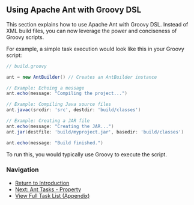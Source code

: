 ## Using Apache Ant with Groovy DSL

This section explains how to use Apache Ant with Groovy DSL. Instead of XML build files, you can now leverage the power and conciseness of Groovy scripts.

For example, a simple task execution would look like this in your Groovy script:

```groovy
// build.groovy

ant = new AntBuilder() // Creates an AntBuilder instance

// Example: Echoing a message
ant.echo(message: "Compiling the project...")

// Example: Compiling Java source files
ant.javac(srcdir: 'src', destdir: 'build/classes')

// Example: Creating a JAR file
ant.echo(message: "Creating the JAR...")
ant.jar(destfile: 'build/myproject.jar', basedir: 'build/classes')

ant.echo(message: "Build finished.")
```

To run this, you would typically use Groovy to execute the script.

### Navigation

*   [Return to Introduction](00-Introduction_Groovy_Ant_Manual.md)
*   [Next: Ant Tasks - Property](05-Ant_Tasks_Property_Groovy.md)
*   [View Full Task List (Appendix)](Appendix_A_Ant_XML_to_Groovy_Mapping.md)
